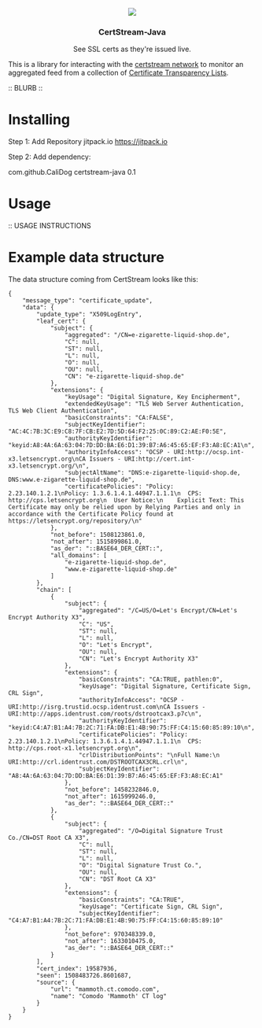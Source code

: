 <p align="center">
    <img align="center" src="https://user-images.githubusercontent.com/1072598/31840406-1fe37936-b59a-11e7-939a-71d36e584fc9.png">
    <h3 align="center">CertStream-Java</h3>
    <p align="center">See SSL certs as they're issued live.</p>
</p>

This is a library for interacting with the [certstream network](https://certstream.calidog.io/) to monitor an aggregated feed from a collection of [Certificate Transparency Lists](https://www.certificate-transparency.org/known-logs).

:: BLURB :: 

# Installing

Step 1: Add Repository
<repository>
    <id>jitpack.io</id>
    <url>https://jitpack.io</url>
</repository>

Step 2: Add dependency:

<dependency>
    <groupId>com.github.CaliDog</groupId>
    <artifactId>certstream-java</artifactId>
    <version>0.1</version>
</dependency>


# Usage

:: USAGE INSTRUCTIONS

# Example data structure

The data structure coming from CertStream looks like this:

```
{
    "message_type": "certificate_update",
    "data": {
        "update_type": "X509LogEntry",
        "leaf_cert": {
            "subject": {
                "aggregated": "/CN=e-zigarette-liquid-shop.de",
                "C": null,
                "ST": null,
                "L": null,
                "O": null,
                "OU": null,
                "CN": "e-zigarette-liquid-shop.de"
            },
            "extensions": {
                "keyUsage": "Digital Signature, Key Encipherment",
                "extendedKeyUsage": "TLS Web Server Authentication, TLS Web Client Authentication",
                "basicConstraints": "CA:FALSE",
                "subjectKeyIdentifier": "AC:4C:7B:3C:E9:C8:7F:CB:E2:7D:5D:64:F2:25:0C:89:C2:AE:F0:5E",
                "authorityKeyIdentifier": "keyid:A8:4A:6A:63:04:7D:DD:BA:E6:D1:39:B7:A6:45:65:EF:F3:A8:EC:A1\n",
                "authorityInfoAccess": "OCSP - URI:http://ocsp.int-x3.letsencrypt.org\nCA Issuers - URI:http://cert.int-x3.letsencrypt.org/\n",
                "subjectAltName": "DNS:e-zigarette-liquid-shop.de, DNS:www.e-zigarette-liquid-shop.de",
                "certificatePolicies": "Policy: 2.23.140.1.2.1\nPolicy: 1.3.6.1.4.1.44947.1.1.1\n  CPS: http://cps.letsencrypt.org\n  User Notice:\n    Explicit Text: This Certificate may only be relied upon by Relying Parties and only in accordance with the Certificate Policy found at https://letsencrypt.org/repository/\n"
            },
            "not_before": 1508123861.0,
            "not_after": 1515899861.0,
            "as_der": "::BASE64_DER_CERT::",
            "all_domains": [
                "e-zigarette-liquid-shop.de",
                "www.e-zigarette-liquid-shop.de"
            ]
        },
        "chain": [
            {
                "subject": {
                    "aggregated": "/C=US/O=Let's Encrypt/CN=Let's Encrypt Authority X3",
                    "C": "US",
                    "ST": null,
                    "L": null,
                    "O": "Let's Encrypt",
                    "OU": null,
                    "CN": "Let's Encrypt Authority X3"
                },
                "extensions": {
                    "basicConstraints": "CA:TRUE, pathlen:0",
                    "keyUsage": "Digital Signature, Certificate Sign, CRL Sign",
                    "authorityInfoAccess": "OCSP - URI:http://isrg.trustid.ocsp.identrust.com\nCA Issuers - URI:http://apps.identrust.com/roots/dstrootcax3.p7c\n",
                    "authorityKeyIdentifier": "keyid:C4:A7:B1:A4:7B:2C:71:FA:DB:E1:4B:90:75:FF:C4:15:60:85:89:10\n",
                    "certificatePolicies": "Policy: 2.23.140.1.2.1\nPolicy: 1.3.6.1.4.1.44947.1.1.1\n  CPS: http://cps.root-x1.letsencrypt.org\n",
                    "crlDistributionPoints": "\nFull Name:\n  URI:http://crl.identrust.com/DSTROOTCAX3CRL.crl\n",
                    "subjectKeyIdentifier": "A8:4A:6A:63:04:7D:DD:BA:E6:D1:39:B7:A6:45:65:EF:F3:A8:EC:A1"
                },
                "not_before": 1458232846.0,
                "not_after": 1615999246.0,
                "as_der": "::BASE64_DER_CERT::"
            },
            {
                "subject": {
                    "aggregated": "/O=Digital Signature Trust Co./CN=DST Root CA X3",
                    "C": null,
                    "ST": null,
                    "L": null,
                    "O": "Digital Signature Trust Co.",
                    "OU": null,
                    "CN": "DST Root CA X3"
                },
                "extensions": {
                    "basicConstraints": "CA:TRUE",
                    "keyUsage": "Certificate Sign, CRL Sign",
                    "subjectKeyIdentifier": "C4:A7:B1:A4:7B:2C:71:FA:DB:E1:4B:90:75:FF:C4:15:60:85:89:10"
                },
                "not_before": 970348339.0,
                "not_after": 1633010475.0,
                "as_der": "::BASE64_DER_CERT::"
            }
        ],
        "cert_index": 19587936,
        "seen": 1508483726.8601687,
        "source": {
            "url": "mammoth.ct.comodo.com",
            "name": "Comodo 'Mammoth' CT log"
        }
    }
}
```
